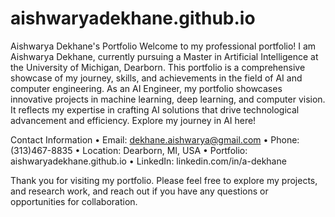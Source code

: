 # aishwaryadekhane.github.io

Aishwarya Dekhane's Portfolio
Welcome to my professional portfolio! I am Aishwarya Dekhane, currently pursuing a Master in Artificial Intelligence at the University of Michigan, Dearborn. This portfolio is a comprehensive showcase of my journey, skills, and achievements in the field of AI and computer engineering. As an AI Engineer, my portfolio showcases innovative projects in machine learning, deep learning, and computer vision. It reflects my expertise in crafting AI solutions that drive technological advancement and efficiency. Explore my journey in AI here!

Contact Information
•	Email: dekhane.aishwarya@gmail.com
•	Phone: (313)467-8835
•	Location: Dearborn, MI, USA
•	Portfolio: aishwaryadekhane.github.io
•	LinkedIn: linkedin.com/in/a-dekhane

Thank you for visiting my portfolio. Please feel free to explore my projects, and research work, and reach out if you have any questions or opportunities for collaboration.


